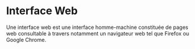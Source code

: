 
# Interface Web

Une interface web est une interface homme-machine constituée de pages web consultable à travers notamment un navigateur web tel que Firefox ou Google Chrome.
